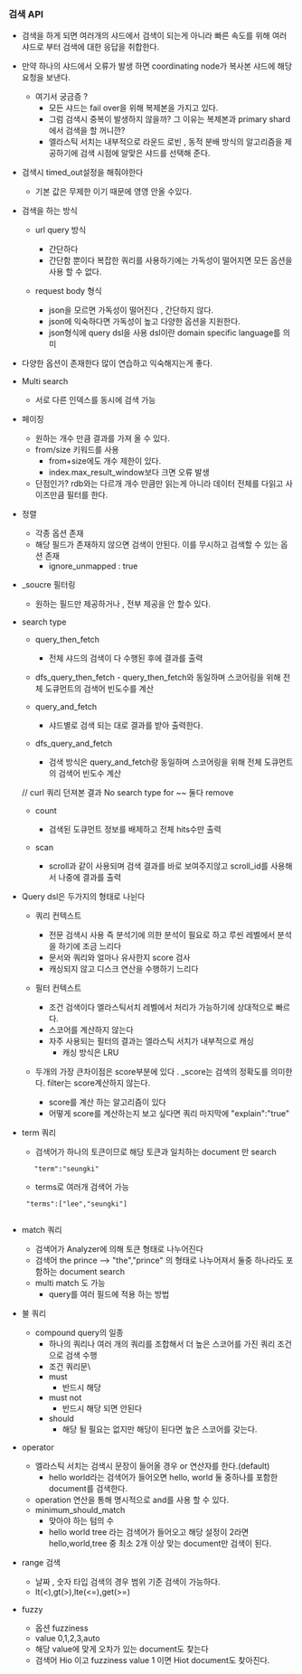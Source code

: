 ### 검색 API
-   검색을 하게 되면 여러개의 샤드에서 검색이 되는게 아니라 빠른 속도를 위해 여러 샤드로 부터 검색에 대한 응답을 취합한다.
	
-   만약 하나의 샤드에서 오류가 발생 하면 coordinating node가 복사본 샤드에 해당 요청을 보낸다.
    -   여기서 궁금증 ? 
		- 모든 샤드는 fail over을 위해 복제본을 가지고 있다.
		- 그럼 검색시 중복이 발생하지 않을까? 그 이유는 복제본과 primary shard에서 검색을 할 꺼니깐?
		- 엘라스틱 서치는 내부적으로 라운드 로빈 , 동적 분배 방식의 알고리즘을 제공하기에 검색 시점에 알맞은 샤드를 선택해 준다.

- 검색시 timed_out설정을 해줘야한다
    - 기본 값은 무제한 이기 때문에 영영 안올 수있다.
    
-   검색을 하는 방식
	- url query 방식
		- 간단하다
		- 간단함 뿐이다 복잡한 쿼리를 사용하기에는 가독성이 떨어지면 모든 옵션을 사용 할 수 없다.
			
	- request body 형식
		- json을 모르면 가독성이 떨어진다 , 간단하지 않다.
		- json에 익숙하다면 가독성이 높고  다양한 옵션을 지원한다.
		- json형식에 query dsl을 사용  dsl이란 domain specific language를 의미
			
- 다양한 옵션이 존재한다 많이 연습하고 익숙해지는게 좋다.	

- Multi search
	- 서로 다른 인덱스를 동시에 검색 가능

	
- 페이징
	- 원하는 개수 만큼 결과를 가져 올 수 있다.
	- from/size 키워드를 사용
		- from+size에도 개수 제한이 있다.
		- index.max_result_window보다 크면 오류 발생
	- 단점인가? rdb와는 다르개 개수 만큼만 읽는게 아니라 데이터 전체를 다읽고 사이즈만큼 필터를 한다.

- 정렬 
    - 각종 옵션 존재
    - 해당 필드가 존재하지 않으면 검색이 안된다. 이를 무시하고 검색할 수 있는 옵션 존재
        - ignore_unmapped : true

- _soucre 필터링
    - 원하는 필드만 제공하거나 , 전부 제공을 안 할수 있다.

- search type
    -  query_then_fetch
        - 전체 샤드의 검색이 다 수행된 후에 결과를 출력
    
    -   dfs_query_then_fetch
            -   query_then_fetch와 동일하며 스코어링을 위해 전체 도큐먼트의 검색어 빈도수를 계산
    
    -   query_and_fetch
        -   샤드별로 검색 되는 대로 결과를 받아 출력한다.
       
    -   dfs_query_and_fetch
        -   검색 방식은 query_and_fetch랑 동일하며 스코어링을 위해 전체 도큐먼트의 검색어 빈도수 계산
    
    // curl 쿼리 던져본 결과 No search type for ~~ 둘다 remove 
    -   count
        -   검색된 도큐먼트 정보를 배제하고 전체 hits수만 출력

    -   scan
        -   scroll과 같이 사용되며 검색 결과를 바로 보여주지않고 scroll_id를 사용해서 나중에 결과를 출력
        
 

- Query dsl은 두가지의 형태로 나뉜다
	- 쿼리 컨텍스트
		- 전문 검색시 사용 즉 분석기에 의한 분석이 필요로 하고 루씬 레벨에서 분석을 하기에 조금 느리다
		- 문서와 쿼리와 얼마나 유사한지 score 검사
		- 캐싱되지 않고 디스크 연산을 수행하기 느리다
	- 필터 컨텍스트
		- 조건 검색이다 엘라스틱서치 레벨에서 처리가 가능하기에 상대적으로 빠르다.
		- 스코어를 계산하지 않는다
		- 자주 사용되는 필터의 결과는 엘라스틱 서치가 내부적으로 캐싱
			- 캐싱 방식은 LRU
			
	- 두개의 가장 큰차이점은 score부분에 있다 . _score는 검색의 정확도를 의미한다. filter는 score계산하지 않는다.
		- score를 계산 하는 알고리즘이 있다
		- 어떻게 score를 계산하는지 보고 싶다면 쿼리 마지막에 "explain":"true"

- term 쿼리
    - 검색어가 하나의 토큰이므로 해당 토큰과 일치하는 document 만 search
    ```
       "term":"seungki"
   ```
    - terms로 여러개 검색어 가능
   ````
    "terms":["lee","seungki"]
    
 
- match 쿼리
    - 검색어가 Analyzer에 의해 토큰 형태로 나누어진다
    - 검색어 the prince  --> "the","prince" 의 형태로 나누어져서 둘중 하나라도 포함하는 document search
    - multi match 도 가능
        - query를 여러 필드에 적용 하는 방법

- 불 쿼리
    -   compound query의 일종
        - 하나의 쿼리나 여러 개의 쿼리를 조합해서 더 높은 스코어를 가진 쿼리 조건으로 검색 수행
        - 조건 쿼리문\
        - must 
            - 반드시 해당
        - must not
            - 반드시 해당 되면 안된다
        - should
            - 해당 될 필요는 없지만 해당이 된다면 높은 스코어를 갖는다.
- operator
    - 엘라스틱 서치는 검색시 문장이 들어올 경우 or 연산자를 한다.(default)
        - hello world라는 검색어가 들어오면 hello, world 둘 중하나를 포함한 document를 검색한다.
    - operation 연산을 통해 명시적으로 and를 사용 할 수 있다.
    - minimum_should_match
        - 맞아야 하는 텀의 수
        - hello world tree 라는 검색어가 들어오고 해당 설정이 2라면 hello,world,tree 중 최소 2개 이상 맞는
           document만 검색이 된다.
  

- range 검색
    - 날짜 , 숫자 타입 검색의 경우 범위 기준 검색이 가능하다.
    - lt(<),gt(>),lte(<=),get(>=)

- fuzzy
    -   옵션 fuzziness 
    - value 0,1,2,3,auto
    - 해당 value에 맞게 오차가 있는 document도 찾는다
    - 검색어 Hio 이고 fuzziness value 1 이면 Hiot document도 찾아진다.
        
     
		
		
